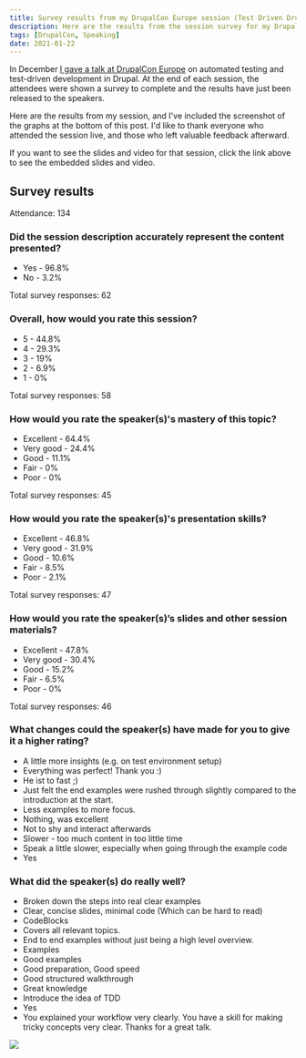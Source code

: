 ```yaml
---
title: Survey results from my DrupalCon Europe session (Test Driven Drupal)
description: Here are the results from the session survey for my DrupalCon session (Test Driven Drupal) on Drupal automated testing and test-driven development.
tags: [DrupalCon, Speaking]
date: 2021-01-22
---
```


In December [I gave a talk at DrupalCon Europe](/blog/test-driven-drupal-presentation-drupalcon-europe) on automated testing and test-driven development in Drupal. At the end of each session, the attendees were shown a survey to complete and the results have just been released to the speakers.

Here are the results from my session, and I've included the screenshot of the graphs at the bottom of this post. I'd like to thank everyone who attended the session live, and those who left valuable feedback afterward.

If you want to see the slides and video for that session, click the link above to see the embedded slides and video.

## Survey results

Attendance: 134

### Did the session description accurately represent the content presented?

* Yes - 96.8%
* No - 3.2%

Total survey responses: 62

### Overall, how would you rate this session?

* 5 - 44.8%
* 4 - 29.3%
* 3 - 19%
* 2 - 6.9%
* 1 - 0%

Total survey responses: 58

### How would you rate the speaker(s)'s mastery of this topic?

* Excellent - 64.4%
* Very good - 24.4%
* Good - 11.1%
* Fair - 0%
* Poor - 0%

Total survey responses: 45

### How would you rate the speaker(s)'s presentation skills?

* Excellent - 46.8%
* Very good - 31.9%
* Good - 10.6%
* Fair - 8.5%
* Poor - 2.1%

Total survey responses: 47

### How would you rate the speaker(s)’s slides and other session materials?

* Excellent - 47.8%
* Very good - 30.4%
* Good - 15.2%
* Fair - 6.5%
* Poor - 0%

Total survey responses: 46

### What changes could the speaker(s) have made for you to give it a higher rating?

* A little more insights (e.g. on test environment setup)
* Everything was perfect! Thank you :)
* He ist to fast ;)
* Just felt the end examples were rushed through slightly compared to the introduction at the start.
* Less examples to more focus.
* Nothing, was excellent
* Not to shy and interact afterwards
* Slower - too much content in too little time
* Speak a little slower, especially when going through the example code
* Yes

### What did the speaker(s) do really well?

* Broken down the steps into real clear examples
* Clear, concise slides, minimal code (Which can be hard to read)
* CodeBlocks
* Covers all relevant topics.
* End to end examples without just being a high level overview.
* Examples
* Good examples
* Good preparation, Good speed
* Good structured walkthrough
* Great knowledge
* Introduce the idea of TDD
* Yes
* You explained your workflow very clearly. You have a skill for making tricky concepts very clear. Thanks for a great talk.

<img src="/sites/default/files/2021-01/Screenshot 2021-01-20 at 09.20.45_0.png"/>
